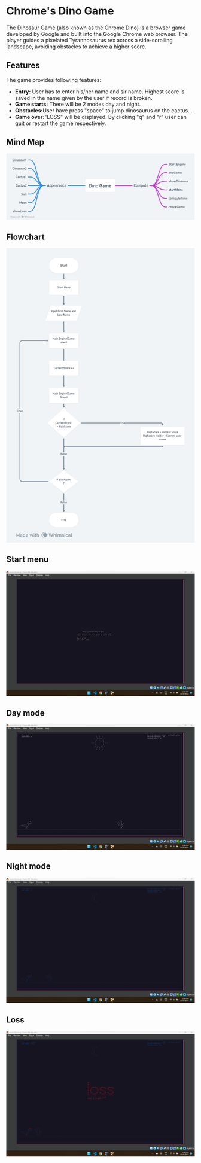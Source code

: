<h1>Chrome's Dino Game</h1>
<p>The Dinosaur Game (also known as the Chrome Dino) is a browser game developed by Google and built into the Google Chrome web browser. The player guides a pixelated Tyrannosaurus rex across a side-scrolling landscape, avoiding obstacles to achieve a higher score.</p>

<h2>Features</h2>
<p>The game provides following features:</p>
<ul>
  <li><strong>Entry:</strong> User has to enter his/her name and sir name. Highest score is saved in the name given by the user if record is broken.</li>
  <li><strong>Game starts:</strong> There will be 2 modes day and night.</li>
  <li><strong>Obstacles:</strong>User have press "space" to jump dinosaurus on the cactus. .</li>
  <li><strong>Game over:</strong>"LOSS" will be displayed. By clicking "q" and "r" user can quit or restart the game respectively.</li>
</ul>
<h2>Mind Map</h2>
<img src="https://github.com/hemanth57100/Dlithe_Project/blob/main/Mind%20Map.png"></img>

<h2>Flowchart</h2>
<img src="https://github.com/hemanth57100/Dlithe_Project/blob/main/FlowChart.png"></img>
<h2>Start menu</h2>
<img src="https://github.com/hemanth57100/Dlithe_Project/blob/main/Images1.png"></img>
<h2>Day mode</h2>
<img src="https://github.com/hemanth57100/Dlithe_Project/blob/main/Images3.png"></img>
<h2>Night mode</h2>
<img src="https://github.com/hemanth57100/Dlithe_Project/blob/main/Images4.png"></img>
<h2>Loss</h2>
<img src="https://github.com/hemanth57100/Dlithe_Project/blob/main/Images2.png"></img>

